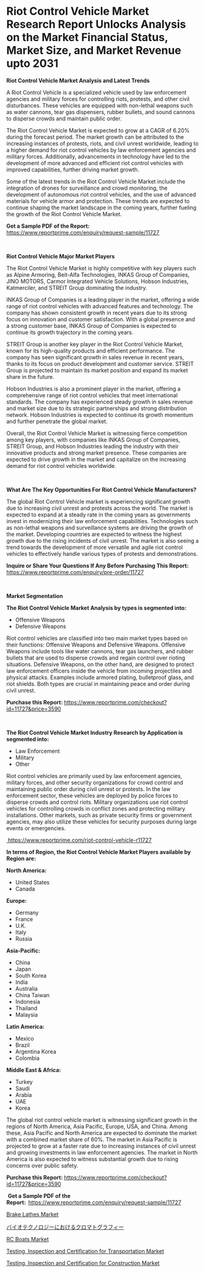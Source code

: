<p><h1>Riot Control Vehicle Market Research Report Unlocks Analysis on the Market Financial Status, Market Size, and Market Revenue upto 2031</h1></p><p><strong>Riot Control Vehicle Market Analysis and Latest Trends</strong></p>
<p><p>A Riot Control Vehicle is a specialized vehicle used by law enforcement agencies and military forces for controlling riots, protests, and other civil disturbances. These vehicles are equipped with non-lethal weapons such as water cannons, tear gas dispensers, rubber bullets, and sound cannons to disperse crowds and maintain public order.</p><p>The Riot Control Vehicle Market is expected to grow at a CAGR of 6.20% during the forecast period. The market growth can be attributed to the increasing instances of protests, riots, and civil unrest worldwide, leading to a higher demand for riot control vehicles by law enforcement agencies and military forces. Additionally, advancements in technology have led to the development of more advanced and efficient riot control vehicles with improved capabilities, further driving market growth.</p><p>Some of the latest trends in the Riot Control Vehicle Market include the integration of drones for surveillance and crowd monitoring, the development of autonomous riot control vehicles, and the use of advanced materials for vehicle armor and protection. These trends are expected to continue shaping the market landscape in the coming years, further fueling the growth of the Riot Control Vehicle Market.</p></p>
<p><strong>Get a Sample PDF of the Report:&nbsp;</strong> <a href="https://www.reportprime.com/enquiry/request-sample/11727">https://www.reportprime.com/enquiry/request-sample/11727</a></p>
<p>&nbsp;</p>
<p><strong>Riot Control Vehicle Major Market Players</strong></p>
<p><p>The Riot Control Vehicle Market is highly competitive with key players such as Alpine Armoring, Beit-Alfa Technologies, INKAS Group of Companies, JINO MOTORS, Carmor Integrated Vehicle Solutions, Hobson Industries, Katmerciler, and STREIT Group dominating the industry. </p><p>INKAS Group of Companies is a leading player in the market, offering a wide range of riot control vehicles with advanced features and technology. The company has shown consistent growth in recent years due to its strong focus on innovation and customer satisfaction. With a global presence and a strong customer base, INKAS Group of Companies is expected to continue its growth trajectory in the coming years.</p><p>STREIT Group is another key player in the Riot Control Vehicle Market, known for its high-quality products and efficient performance. The company has seen significant growth in sales revenue in recent years, thanks to its focus on product development and customer service. STREIT Group is projected to maintain its market position and expand its market share in the future.</p><p>Hobson Industries is also a prominent player in the market, offering a comprehensive range of riot control vehicles that meet international standards. The company has experienced steady growth in sales revenue and market size due to its strategic partnerships and strong distribution network. Hobson Industries is expected to continue its growth momentum and further penetrate the global market.</p><p>Overall, the Riot Control Vehicle Market is witnessing fierce competition among key players, with companies like INKAS Group of Companies, STREIT Group, and Hobson Industries leading the industry with their innovative products and strong market presence. These companies are expected to drive growth in the market and capitalize on the increasing demand for riot control vehicles worldwide.</p></p>
<p>&nbsp;</p>
<p><strong>What Are The Key Opportunities For Riot Control Vehicle Manufacturers?</strong></p>
<p><p>The global Riot Control Vehicle market is experiencing significant growth due to increasing civil unrest and protests across the world. The market is expected to expand at a steady rate in the coming years as governments invest in modernizing their law enforcement capabilities. Technologies such as non-lethal weapons and surveillance systems are driving the growth of the market. Developing countries are expected to witness the highest growth due to the rising incidents of civil unrest. The market is also seeing a trend towards the development of more versatile and agile riot control vehicles to effectively handle various types of protests and demonstrations.</p></p>
<p><strong>Inquire or Share Your Questions If Any Before Purchasing This Report:</strong> <a href="https://www.reportprime.com/enquiry/pre-order/11727">https://www.reportprime.com/enquiry/pre-order/11727</a></p>
<p>&nbsp;</p>
<p><strong>Market Segmentation</strong></p>
<p><strong>The Riot Control Vehicle Market Analysis by types is segmented into:</strong></p>
<p><ul><li>Offensive Weapons</li><li>Defensive Weapons</li></ul></p>
<p><p>Riot control vehicles are classified into two main market types based on their functions: Offensive Weapons and Defensive Weapons. Offensive Weapons include tools like water cannons, tear gas launchers, and rubber bullets that are used to disperse crowds and regain control over rioting situations. Defensive Weapons, on the other hand, are designed to protect law enforcement officers inside the vehicle from incoming projectiles and physical attacks. Examples include armored plating, bulletproof glass, and riot shields. Both types are crucial in maintaining peace and order during civil unrest.</p></p>
<p><strong>Purchase this Report:&nbsp;</strong><a href="https://www.reportprime.com/checkout?id=11727&price=3590">https://www.reportprime.com/checkout?id=11727&price=3590</a></p>
<p>&nbsp;</p>
<p><strong>The Riot Control Vehicle Market Industry Research by Application is segmented into:</strong></p>
<p><ul><li>Law Enforcement</li><li>Military</li><li>Other</li></ul></p>
<p><p>Riot control vehicles are primarily used by law enforcement agencies, military forces, and other security organizations for crowd control and maintaining public order during civil unrest or protests. In the law enforcement sector, these vehicles are deployed by police forces to disperse crowds and control riots. Military organizations use riot control vehicles for controlling crowds in conflict zones and protecting military installations. Other markets, such as private security firms or government agencies, may also utilize these vehicles for security purposes during large events or emergencies.</p></p>
<p><a href="https://www.reportprime.com/riot-control-vehicle-r11727">&nbsp;https://www.reportprime.com/riot-control-vehicle-r11727</a></p>
<p><strong>In terms of Region, the Riot Control Vehicle Market Players available by Region are:</strong></p>
<p>
    <p> <strong> North America: </strong>
        <ul>
            <li>United States</li>
            <li>Canada</li>
        </ul>
        </p> 
    <p> <strong> Europe: </strong>
        <ul>
            <li>Germany</li>
            <li>France</li>
            <li>U.K.</li>
            <li>Italy</li>
            <li>Russia</li>
        </ul>
        </p> 
    <p> <strong> Asia-Pacific: </strong>
        <ul>
            <li>China</li>
            <li>Japan</li>
            <li>South Korea</li>
            <li>India</li>
            <li>Australia</li>
            <li>China Taiwan</li>
            <li>Indonesia</li>
            <li>Thailand</li>
            <li>Malaysia</li>
        </ul>
        </p> 
    <p> <strong> Latin America: </strong>
        <ul>
            <li>Mexico</li>
            <li>Brazil</li>
            <li>Argentina Korea</li>
            <li>Colombia</li>
        </ul>
        </p> 
    <p> <strong> Middle East & Africa: </strong>
        <ul>
            <li>Turkey</li>
            <li>Saudi</li>
            <li>Arabia</li>
            <li>UAE</li>
            <li>Korea</li>
        </ul>
    </p>
    </p>
<p><p>The global riot control vehicle market is witnessing significant growth in the regions of North America, Asia Pacific, Europe, USA, and China. Among these, Asia Pacific and North America are expected to dominate the market with a combined market share of 60%. The market in Asia Pacific is projected to grow at a faster rate due to increasing instances of civil unrest and growing investments in law enforcement agencies. The market in North America is also expected to witness substantial growth due to rising concerns over public safety.</p></p>
<p><strong>Purchase this Report: </strong><a href="https://www.reportprime.com/checkout?id=11727&price=3590">https://www.reportprime.com/checkout?id=11727&price=3590</a></p>
<p>&nbsp;<strong>Get a Sample PDF of the Report:&nbsp;&nbsp;</strong><a href="https://www.reportprime.com/enquiry/request-sample/11727">https://www.reportprime.com/enquiry/request-sample/11727</a></p>
<p><strong></strong></p>
<p><p><a href="https://github.com/jadenRaynor/Market-Research-Report-List-1/blob/main/brake-lathes-market.md">Brake Lathes Market</a></p><p><a href="https://medium.com/@royfoote921/%E3%83%90%E3%82%A4%E3%82%AA%E3%83%86%E3%82%AF%E3%83%8E%E3%83%AD%E3%82%B8%E3%83%BC%E5%B8%82%E5%A0%B4%E3%81%AE%E3%82%B0%E3%83%AD%E3%83%BC%E3%83%90%E3%83%AB%E3%82%AF%E3%83%AD%E3%83%9E%E3%83%88%E3%82%B0%E3%83%A9%E3%83%95%E3%82%A3%E3%83%BC%E3%82%92%E3%83%8A%E3%83%93%E3%82%B2%E3%83%BC%E3%83%88%E3%81%99%E3%82%8B-%E3%83%88%E3%83%AC%E3%83%B3%E3%83%89-%E4%BA%88%E6%B8%AC-%E3%81%8A%E3%82%88%E3%81%B3%E5%BD%B1%E9%9F%BF%E5%88%86%E6%9E%90-2024%E5%B9%B4-2031%E5%B9%B4-162%E3%83%9A%E3%83%BC%E3%82%B8%E3%81%A7%E3%82%AB%E3%83%90%E3%83%BC-908c8249b481">バイオテクノロジーにおけるクロマトグラフィー</a></p><p><a href="https://github.com/JordyBecker/Market-Research-Report-List-1/blob/main/rc-boats-market.md">RC Boats Market</a></p><p><a href="https://issuu.com/reportprime-2/docs/testing-inspection-and-certificatio_9453f7b070204a">Testing, Inspection and Certification for Transportation Market</a></p><p><a href="https://issuu.com/reportprime-2/docs/testing-inspection-and-certificatio_6ec21257e913da">Testing, Inspection and Certification for Construction Market</a></p></p>